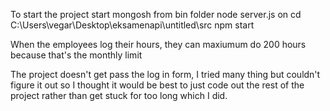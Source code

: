 
To start the project
start mongosh from bin folder
node server.js on cd C:\Users\vegar\Desktop\eksamenapi\untitled\src
npm start

When the employees log their hours, they can maxiumum do 200 hours because that's the monthly limit

The project doesn't get pass the log in form, I tried many thing but couldn't figure it out so I thought
it would be best to just code out the rest of the project rather than get stuck for too long which I did.
